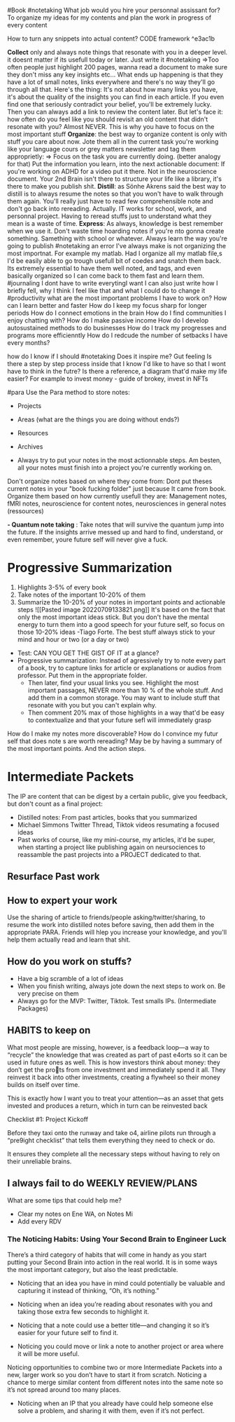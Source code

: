 #Book 
 #notetaking
	 What  job would you hire your personnal assissant for? 
		 To organize my ideas for my contents and plan the work in progress of every content

How to turn any snippets into actual content?
CODE framework ^e3ac1b

**Collect** only and always note things that resonate with you in a deeper level. it doesnt matter if its usefull today or later. Just write it #notetaking 
=>Too often people just highlight 200 pages, wanna read a document to make sure they don't miss any key insights etc... What ends up happening is that they have a lot of small notes, links everywhere and there's no way they'll go through all that. Here's the thing: It's not about how many links you have, it's about the quality of the insights you can find in each article. If you even find one that seriously contradict your belief, you'll be extremely lucky. Then you can always add a link to review the content later. But let's face it: how often do you feel like you should revisit an old content that didn't resonate with you? Almost NEVER. This is why you have to focus on the most important stuff
**Organize**: the best way to organize content is only with stuff  you care about now. Jote them all in the current task you're working  like your language cours or grey matters newsletter and tag them approprietly:
=> Focus on the task you are currently doing. (better analogy for that) Put the information you learn, into the next actionable document: If you're working on ADHD for a video put it there. Not in the neuroscience document. Your 2nd Brain isn't there to structure your life like a library, it's there to make you publish shit.
**Distill**: as Sönhe Akrens said the best way to distill is to always resume the notes so that you won't have to walk through them again. You'll really just have to read few comprehensible note and don't go back into rereading. Actually. IT works for school, work, and personnal project. Having to reread stuffs just to understand what they mean is a waste of time. 
**Express**: As always, knowledge is best remember when we use it. Don't waste time hoarding notes if you're nto gonna create something. Samething with school or whatever. Always learn the way you're going to publish
#notetaking an error I've always make is not organizing the most importnat. For example my matlab. Had I organize  all my matlab file,s I'd be easily able to go trough usefull bit of coedes and snatch them back. Its extremely essential to have them well noted, and tags, and even basically organized so I can come back to them fast and learn them.
	#journaling I dont have to write everytingI want I can also just write how I briefly fell, why  I think I feel like that and what I could do to change it
	#productivity what are the most important problems I have to work on?
		How can I learn better and faster
		How do I keep my focus sharp for longer periods
		How do I connect emotions in the brain
		How do I find communities I enjoy chatting with?
		How do I make passive income
		How do I develop autosustained methods to do businesses
		How do I track my progresses and programs more efficienntly
		How do I redcude the number of setbacks I have every months?


how do I know if I should #notetaking 
	Does it inspire me? Gut feeling
	Is there a step by step process inside that I know I'd like to have so that I wont have to think in the futre? Is there a reference, a diagram that'd make my life easier?
		For example to invest money - guide of brokey, invest in NFTs

#para Use the Para method to store notes:
- Projects
- Areas (what are the things you are doing without ends?)
- Resources
- Archives

- Always try to put your notes in the most actionnable steps. Am besten, all your notes must finish into a project you're currently working on. 

Don't organize notes based on where they come from: Dont put theses current notes in your  "book fucking folder" just because It came from book. Organize them based on how currently usefull they are: Management notes, fMRI notes, neuroscience for content notes, neurosciences in general notes (ressources)

**- Quantum note taking** : Take notes that will survive the quantum jump into the future. If the insights arrive messed up and hard to find, understand, or even remember, youre future self will never give a fuck. 

# Progressive Summarization
1. Highlights 3-5% of every book
2. Take notes of the important 10-20% of them
3. Summarize the 10-20% of your notes in important points and actionable steps
![[Pasted image 20220709133821.png]]
It's based on the fact that only the most important ideas stick. But you don't have the mental energy to turn them into a good speech  for your future self, so focus on those 10-20% ideas 
-Tiago Forte. The best stuff always stick to your mind and hour or two (or a day or two)
- Test: CAN YOU GET THE GIST OF IT at a glance?
- Progressive summarization: Instead of agressively try to note every part of a book, try to capture links for article or explanations or audios from professor. Put them in the appropriate folder. 
	- Then later, find your usual links you see. Highlight the most important passages, NEVER more than 10 % of the whole stuff. And add them in a common storage. You may want to include stuff that resonate with you but you can't explain why. 
	- Then comment 20% max of those highlights in a way that'd be easy to contextualize and that your future sefl will immediately grasp

How do I make my notes more discoverable? How do I convince my futur self that does note s are worth rereading? May be by having a summary of the most important points. And the action steps. 


# Intermediate Packets
The IP are content that can be digest by a certain public, give you feedback, but don't count as a final project:
- Distilled notes: From past articles, books that you summarized
- Michael Simmons Twitter Thread, Tiktok videos resumating a focused ideas
- Past works of course, like my mini-course, my articles, it'd be super, when starting a project like publishing again on neursociences to reassamble the past projects into a PROJECT dedicated to that. 
## Resurface Past work
## How to expert your work
Use the sharing of article to friends/people asking/twitter/sharing, to resume the work into distilled notes before saving, then add them in the appropriate PARA. Friends will hlep you increase your knowledge, and you'll help them actually read and learn that shit.
 ### 
 
 
 
 ## How do you work on stuffs?
 


 - Have a big scramble of a lot of ideas
 - When you finish writing, always jote down the next steps to work on. Be very precise on them
 - Always go for the MVP: Twitter, Tiktok. Test smalls IPs. (Intermediate Packages)

## HABITS to keep on
What most people are missing, however, is a feedback loop—a way to “recycle” the knowledge that was created as part of past e4orts so it can be used in future ones as well. This is how investors think about money: they don’t get the prots from one investment and immediately spend it all.
They reinvest it back into other investments, creating a flywheel so their money builds on itself over time.

This is exactly how I want you to treat your attention—as an asset that gets invested and produces a return, which in turn can be reinvested back

Checklist #1: Project Kickoff

Before they taxi onto the runway and take o4, airline pilots run through a “pre9ight checklist” that tells them everything they need to check or do.

It ensures they complete all the necessary steps without having to rely on their unreliable brains.


## I always fail to do WEEKLY REVIEW/PLANS
What are some tips that could help me?
- Clear my notes on Ene WA, on Notes Mi
- Add every RDV


### The Noticing Habits: Using Your Second Brain to Engineer Luck

There’s a third category of habits that will come in handy as you start putting your Second Brain into action in the real world. It is in some ways the most important category, but also the least predictable.



- Noticing that an idea you have in mind could potentially be valuable and capturing it instead of thinking, “Oh, it’s nothing.”

- Noticing when an idea you’re reading about resonates with you and taking those extra few seconds to highlight it.

- Noticing that a note could use a better title—and changing it so it’s easier for your future self to find it.

- Noticing you could move or link a note to another project or area where it will be more useful.

Noticing opportunities to combine two or more Intermediate Packets into a new, larger work so you don’t have to start it from scratch.
Noticing a chance to merge similar content from different notes into the same note so it’s not spread around too many places.

- Noticing when an IP that you already have could help someone else solve a problem, and sharing it with them, even if it’s not perfect.



